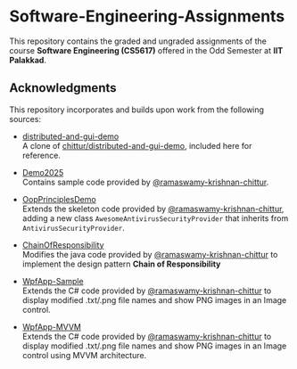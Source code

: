 # Software-Engineering-Assignments

This repository contains the graded and ungraded assignments of the course **Software Engineering (CS5617)** offered in the Odd Semester at **IIT Palakkad**.

## Acknowledgments

This repository incorporates and builds upon work from the following sources:

- [distributed-and-gui-demo](./distributed-and-gui-demo)  
  A clone of [chittur/distributed-and-gui-demo](https://github.com/chittur/distributed-and-gui-demo), included here for reference.  

- [Demo2025](./Demo2025)  
  Contains sample code provided by [@ramaswamy-krishnan-chittur](https://github.com/chittur).  

- [OopPrinciplesDemo](./OopPrinciplesDemo)  
  Extends the skeleton code provided by [@ramaswamy-krishnan-chittur](https://github.com/chittur), adding a new class `AwesomeAntivirusSecurityProvider` that inherits from `AntivirusSecurityProvider`.  

- [ChainOfResponsibility](./ChainOfResponsibility)   
  Modifies the java code provided by [@ramaswamy-krishnan-chittur](https://github.com/chittur) to implement the design pattern **Chain of Responsibility**

- [WpfApp-Sample](./WpfApp-Sample)   
  Extends the C# code provided by [@ramaswamy-krishnan-chittur](https://github.com/chittur) to display modified .txt/.png file names and show PNG images in an Image control.

- [WpfApp-MVVM](./WpfApp-MVVM)   
  Extends the C# code provided by [@ramaswamy-krishnan-chittur](https://github.com/chittur) to display modified .txt/.png file names and show PNG images in an Image control using MVVM architecture.
